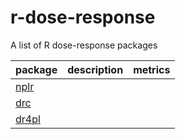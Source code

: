 # r-dose-response
A list of R dose-response packages

| package| description|metrics|
| ------------- |:-------------:|:-----:|
|[nplr](https://cran.r-project.org/web/packages/nplr/index.html)|||
|[drc](https://cran.r-project.org/web/packages/drc/index.html)|||
|[dr4pl](https://cran.r-project.org/web/packages/dr4pl/index.html)|||
